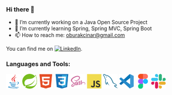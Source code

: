 ### Hi there 👋


- 🔭 I’m currently working on a Java Open Source Project
- 🌱 I’m currently learning Spring, Spring MVC, Spring Boot
- 📫 How to reach me: oburakcinar@gmail.com


[2.2]: https://raw.githubusercontent.com/MartinHeinz/MartinHeinz/master/linkedin-3-16.png (LinkedIn)
[2]: https://www.linkedin.com/in/omer-burak-cinar/

You can find me on [![LinkedIn][2.2]][2].


<h3 align="left">Languages and Tools:</h3>
<p align="left">  <img src="https://github.com/devicons/devicon/blob/master/icons/java/java-original.svg"  width="40" height="40">
<img src="https://github.com/devicons/devicon/blob/master/icons/spring/spring-original.svg"  width="40" height="40">
<img src="https://github.com/devicons/devicon/blob/master/icons/html5/html5-plain.svg"  width="40" height="40">
<img src="https://github.com/devicons/devicon/blob/master/icons/css3/css3-original.svg"  width="40" height="40">
<img src="https://github.com/devicons/devicon/blob/master/icons/sass/sass-original.svg"  width="40" height="40">
<img src="https://github.com/devicons/devicon/blob/master/icons/javascript/javascript-original.svg"  width="40" height="40">
<img src="https://github.com/devicons/devicon/blob/master/icons/mysql/mysql-original.svg"  width="40" height="40">
<img src="https://github.com/devicons/devicon/blob/master/icons/vscode/vscode-original.svg"  width="40" height="40">
<img src="https://github.com/devicons/devicon/blob/master/icons/figma/figma-original.svg"  width="40" height="40">
<img src="https://github.com/devicons/devicon/blob/master/icons/slack/slack-original.svg"  width="40" height="40">
</p>



